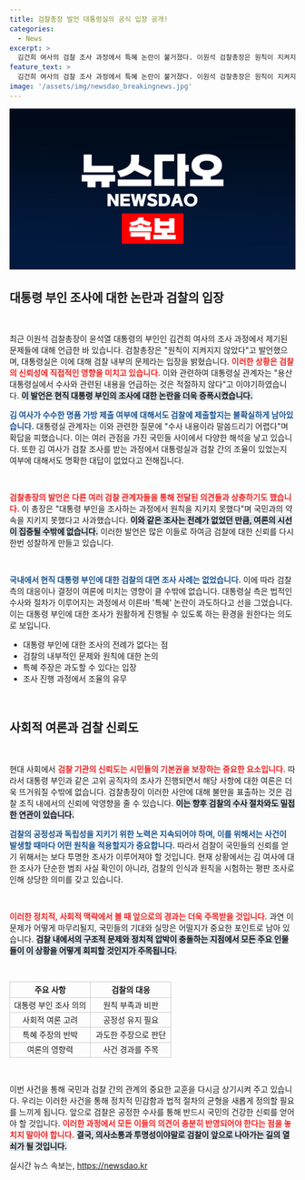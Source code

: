 ```yaml
---
title: 검찰총장 발언 대통령실의 공식 입장 공개!
categories:
  - News
excerpt: >
  김건희 여사의 검찰 조사 과정에서 특혜 논란이 불거졌다. 이원석 검찰총장은 원칙이 지켜지지 않았다고 주장했고, 대통령실은 이러한 주장에 대해 반박했다. 현직 대통령 부인 조사 전례는 없다는 점이 주목받고 있다. 클릭해서 자세한 내용을 확인해보세요!
feature_text: >
  김건희 여사의 검찰 조사 과정에서 특혜 논란이 불거졌다. 이원석 검찰총장은 원칙이 지켜지지 않았다고 주장했고, 대통령실은 이러한 주장에 대해 반박했다. 현직 대통령 부인 조사 전례는 없다는 점이 주목받고 있다. 클릭해서 자세한 내용을 확인해보세요!
image: '/assets/img/newsdao_breakingnews.jpg'
---
```


<p><img src="/assets/img/newsdao_breakingnews.jpg" alt="bookingtag 속보" /></p>

<h2 data-ke-size="size26">대통령 부인 조사에 대한 논란과 검찰의 입장</h2>

<p data-ke-size="size16">&nbsp;</p> 

<p>최근 이원석 검찰총장이 윤석열 대통령의 부인인 김건희 여사의 조사 과정에서 제기된 문제들에 대해 언급한 바 있습니다. 검찰총장은 "원칙이 지켜지지 않았다"고 발언했으며, 대통령실은 이에 대해 검찰 내부의 문제라는 입장을 밝혔습니다. <b><span style="color: #ee2323;">이러한 상황은 검찰의 신뢰성에 직접적인 영향을 미치고 있습니다.</span></b> 이와 관련하여 대통령실 관계자는 "용산 대통령실에서 수사와 관련된 내용을 언급하는 것은 적절하지 않다"고 이야기하였습니다. <b><span style="background-color: #21538527;">이 발언은 현직 대통령 부인의 조사에 대한 논란을 더욱 증폭시켰습니다.</span></b></p>

<p><b><span style="color: #1a5490;">김 여사가 수수한 명품 가방 제출 여부에 대해서도 검찰에 제출할지는 불확실하게 남아있습니다.</span></b> 대통령실 관계자는 이와 관련한 질문에 "수사 내용이라 말씀드리기 어렵다"며 확답을 피했습니다. 이는 여러 관점을 가진 국민들 사이에서 다양한 해석을 낳고 있습니다. 또한 김 여사가 검찰 조사를 받는 과정에서 대통령실과 검찰 간의 조율이 있었는지 여부에 대해서도 명확한 대답이 없었다고 전해집니다.</p>

<p data-ke-size="size16">&nbsp;</p>

<p><b><span style="color: #ee2323;">검찰총장의 발언은 다른 여러 검찰 관계자들을 통해 전달된 의견들과 상충하기도 했습니다.</span></b> 이 총장은 "대통령 부인을 조사하는 과정에서 원칙을 지키지 못했다"며 국민과의 약속을 지키지 못했다고 사과했습니다. <b><span style="background-color: #21538527;">이와 같은 조사는 전례가 없었던 만큼, 여론의 시선이 집중될 수밖에 없습니다.</span></b> 이러한 발언은 많은 이들로 하여금 검찰에 대한 신뢰를 다시 한번 성찰하게 만들고 있습니다.</p>

<p data-ke-size="size16">&nbsp;</p>

<p><b><span style="color: #1a5490;">국내에서 현직 대통령 부인에 대한 검찰의 대면 조사 사례는 없었습니다.</span></b> 이에 따라 검찰 측의 대응이나 결정이 여론에 미치는 영향이 클 수밖에 없습니다. 대통령실 측은 법적인 수사와 절차가 이루어지는 과정에서 이른바 '특혜' 논란이 과도하다고 선을 그었습니다. 이는 대통령 부인에 대한 조사가 원활하게 진행될 수 있도록 하는 환경을 원한다는 의도로 보입니다.</p>

<ul>
<li>대통령 부인에 대한 조사의 전례가 없다는 점</li>
<li>검찰의 내부적인 문제와 원칙에 대한 논의</li>
<li>특혜 주장은 과도할 수 있다는 입장</li>
<li>조사 진행 과정에서 조율의 유무</li>
</ul>

<p data-ke-size="size16">&nbsp;</p>

<h2 data-ke-size="size26">사회적 여론과 검찰 신뢰도</h2>

<p data-ke-size="size16">&nbsp;</p>

<p>현대 사회에서 <b><span style="color: #ee2323;">검찰 기관의 신뢰도는 시민들의 기본권을 보장하는 중요한 요소입니다.</span></b> 따라서 대통령 부인과 같은 고위 공직자의 조사가 진행되면서 해당 사항에 대한 여론은 더욱 뜨거워질 수밖에 없습니다. 검찰총장이 이러한 사안에 대해 불만을 표출하는 것은 검찰 조직 내에서의 신뢰에 악영향을 줄 수 있습니다. <b><span style="background-color: #21538527;">이는 향후 검찰의 수사 절차와도 밀접한 연관이 있습니다.</span></b></p>

<p><b><span style="color: #1a5490;">검찰의 공정성과 독립성을 지키기 위한 노력은 지속되어야 하며, 이를 위해서는 사건이 발생할 때마다 어떤 원칙을 적용할지가 중요합니다.</span></b> 따라서 검찰이 국민들의 신뢰를 얻기 위해서는 보다 투명한 조사가 이루어져야 할 것입니다. 현재 상황에서는 김 여사에 대한 조사가 단순한 범죄 사실 확인이 아니라, 검찰의 인식과 원칙을 시험하는 평판 조사로 인해 상당한 의미를 갖고 있습니다.</p>

<p data-ke-size="size16">&nbsp;</p>

<p><b><span style="color: #ee2323;">이러한 정치적, 사회적 맥락에서 볼 때 앞으로의 경과는 더욱 주목받을 것입니다.</span></b> 과연 이 문제가 어떻게 마무리될지, 국민들의 기대와 실망은 어떨지가 중요한 포인트로 남아 있습니다. <b><span style="background-color: #21538527;">검찰 내에서의 구조적 문제와 정치적 압박이 충돌하는 지점에서 모든 주요 인물들이 이 상황을 어떻게 회피할 것인지가 주목됩니다.</span></b></p>

<p data-ke-size="size16">&nbsp;</p>

<table style="width: 100%; border-collapse: collapse;">
<tr>
<th style="width: 50%; text-align: center; border: 1px solid #cccccc;"> 주요 사항 </th>
<th style="width: 50%; text-align: center; border: 1px solid #cccccc;"> 검찰의 대응 </th>
</tr>
<tr>
<td style="text-align: center; border: 1px solid #cccccc;"> 대통령 부인 조사 의의 </td>
<td style="text-align: center; border: 1px solid #cccccc;"> 원칙 부족과 비판 </td>
</tr>
<tr>
<td style="text-align: center; border: 1px solid #cccccc;"> 사회적 여론 고려 </td>
<td style="text-align: center; border: 1px solid #cccccc;"> 공정성 유지 필요 </td>
</tr>
<tr>
<td style="text-align: center; border: 1px solid #cccccc;"> 특혜 주장의 반박 </td>
<td style="text-align: center; border: 1px solid #cccccc;"> 과도한 주장으로 판단 </td>
</tr>
<tr>
<td style="text-align: center; border: 1px solid #cccccc;"> 여론의 영향력 </td>
<td style="text-align: center; border: 1px solid #cccccc;"> 사건 경과를 주목 </td>
</tr>
</table>

<p data-ke-size="size16">&nbsp;</p>

<p>이번 사건을 통해 국민과 검찰 간의 관계의 중요한 교훈을 다시금 상기시켜 주고 있습니다. 우리는 이러한 사건을 통해 정치적 민감함과 법적 절차의 균형을 새롭게 정의할 필요를 느끼게 됩니다. 앞으로 검찰은 공정한 수사를 통해 반드시 국민의 건강한 신뢰를 얻어야 할 것입니다. <b><span style="color: #ee2323;">이러한 과정에서 모든 이들의 의견이 충분히 반영되어야 한다는 점을 놓치지 말아야 합니다.</span></b> <b><span style="background-color: #21538527;">결국, 의사소통과 투명성이야말로 검찰이 앞으로 나아가는 길의 열쇠가 될 것입니다.</span></b></p>
실시간 뉴스 속보는, <a href="https://newsdao.kr" rel="dofollow">https://newsdao.kr</a>


